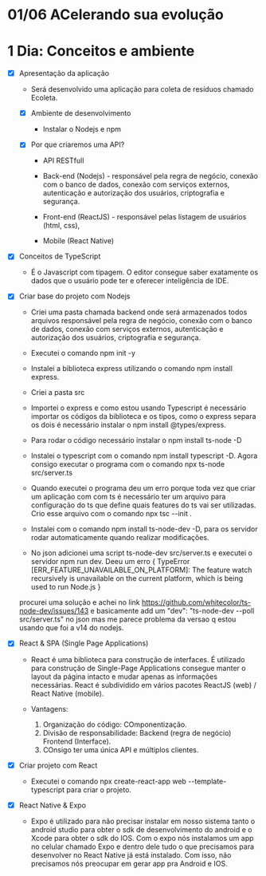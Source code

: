 # 01/06 ACelerando sua evolução

# 1 Dia: Conceitos e ambiente

- [x] Apresentação da aplicação

  - Será desenvolvido uma aplicação para coleta de resíduos chamado Ecoleta.

  - [x] Ambiente de desenvolvimento

    - Instalar o Nodejs e npm

  - [x] Por que criaremos uma API?

    - API RESTfull
    - Back-end (Nodejs) - responsável pela regra de negócio, conexão com o banco de dados, conexão com serviços externos, autenticação e autorização dos usuários, criptografia e segurança.

    - Front-end (ReactJS) - responsável pelas listagem de usuários (html, css),

    - Mobile (React Native)

- [x] Conceitos de TypeScript

  - É o Javascript com tipagem. O editor consegue saber exatamente os dados que o usuário pode ter e oferecer inteligência de IDE.

- [x] Criar base do projeto com Nodejs

  - Criei uma pasta chamada backend onde será armazenados todos arquivos responsável pela regra de negócio, conexão com o banco de dados, conexão com serviços externos, autenticação e autorização dos usuários, criptografia e segurança.

  - Executei o comando npm init -y

  - Instalei a biblioteca express utilizando o comando npm install express.

  - Criei a pasta src

  - Importei o express e como estou usando Typescript é necessário importar os códigos da biblioteca e os tipos, como o express separa os dois é necessário instalar o npm install @types/express.

  - Para rodar o código necessário instalar o npm install ts-node -D

  - Instalei o typescript com o comando npm install typescript -D. Agora consigo executar o programa com o comando npx ts-node src/server.ts

  - Quando executei o programa deu um erro porque toda vez que criar um aplicação com com ts é necessário ter um arquivo para configuração do ts que define quais features do ts vai ser utilizadas. Crio esse arquivo com o comando npx tsc --init .

  - Instalei com o comando npm install ts-node-dev -D, para os servidor rodar automaticamente quando realizar modificações.

  - No json adicionei uma script ts-node-dev src/server.ts e executei o servidor npm run dev. Deeu um erro
    {
    TypeError [ERR_FEATURE_UNAVAILABLE_ON_PLATFORM]: The feature watch recursively is unavailable on the current platform, which is being used to run Node.js
    }

  procurei uma solução e achei no link https://github.com/whitecolor/ts-node-dev/issues/143 e basicamente add um "dev": "ts-node-dev --poll src/server.ts" no json mas me parece problema da versao q estou usando que foi a v14 do nodejs.

- [x] React & SPA (Single Page Applications)

  - React é uma biblioteca para construção de interfaces. É utilizado para construção de Single-Page Applications consegue manter o layout da página intacto e mudar apenas as informações necessárias. React é subdividido em vários pacotes ReactJS (web) / React Native (mobile).

  - Vantagens:
    1. Organização do código: COmponentização.
    2. Divisão de responsabilidade: Backend (regra de negócio) Frontend (Interface).
    3. COnsigo ter uma única API e múltiplos clientes.

- [x] Criar projeto com React

  - Executei o comando npx create-react-app web --template-typescript para criar o projeto.

- [x] React Native & Expo

  - Expo é utilizado para não precisar instalar em nosso sistema tanto o android studio para obter o sdk de desenvolvimento do android e o Xcode para obter o sdk do IOS. Com o expo nós instalamos um app no celular chamado Expo e dentro dele tudo o que precisamos para desenvolver no React Native já está instalado. Com isso, não precisamos nós preocupar em gerar app pra Android e IOS.
